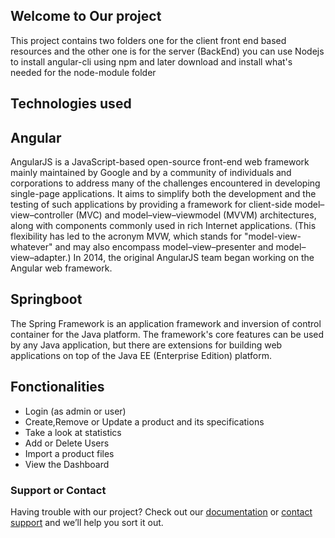 ## Welcome to Our project

This project contains two folders one for the client front end based resources and the other one is for the server (BackEnd)
you can use Nodejs to install angular-cli using npm and later download and install what's needed for the node-module folder


## Technologies used

## Angular

AngularJS is a JavaScript-based open-source front-end web framework mainly maintained by Google and by a community of individuals and corporations to address many of the challenges encountered in developing single-page applications. It aims to simplify both the development and the testing of such applications by providing a framework for client-side model–view–controller (MVC) and model–view–viewmodel (MVVM) architectures, along with components commonly used in rich Internet applications. (This flexibility has led to the acronym MVW, which stands for "model-view-whatever" and may also encompass model–view–presenter and model–view–adapter.) In 2014, the original AngularJS team began working on the Angular web framework. 


## Springboot

The Spring Framework is an application framework and inversion of control container for the Java platform. The framework's core features can be used by any Java application, but there are extensions for building web applications on top of the Java EE (Enterprise Edition) platform.


## Fonctionalities
- Login (as admin or user)
- Create,Remove or Update a product and its specifications
- Take a look at statistics
- Add or Delete Users
- Import a product files
- View the Dashboard

### Support or Contact

Having trouble with our project? Check out our [documentation]() or [contact support](https://github.com/wailchalabi/) and we’ll help you sort it out.
